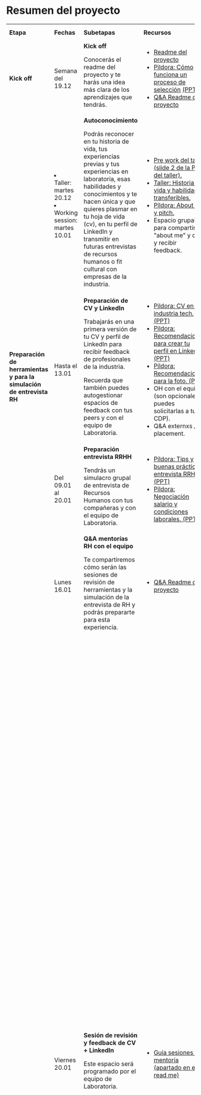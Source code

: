 # Resumen del proyecto

<table style="vertical-align: top;">
  <tr>
    <td><b>Etapa</b></td>
    <td><b>Fechas</b></td>
    <td width="30%"><b>Subetapas</b></td>
    <td><b>Recursos</b></td>
    <td><b>Entregable</b></td>
    <td width="30%"><b>Criterios de aceptación</b></td>
  </tr>
  <tr>
    <td><b>Kick off</b></td>
    <td>Semana del 19.12</td>
    <td>
      <b>Kick off</b>
      <p>
        Conocerás el readme del proyecto y te harás una idea más clara de los
        aprendizajes que tendrás.
      </p>
    </td>
    <td>
      <ul>
        <li> <a href= https://github.com/Laboratoria/DEV002-job-application> Readme del proyecto</li>
        <li>
          <a href="https://www.loom.com/share/eff20dfbb64a488abb6181acd95a8dbf">Pildora: Cómo funciona un proceso de selección</a>
          <a href="https://docs.google.com/presentation/d/17xch4mAAjUGS6H7rTosIK2UBRJoCrrNAIWta-CldLUw/edit#slide=id.geb2e9575b7_0_0">
            (PPT)
          </a>
        </li>
        <li> <a href= https://app.sli.do/event/iA745whNae6Z8eKgp1bPcD> Q&A Readme del proyecto</li>
      </ul>
    </td>
    <td>NA</td>
    <td>NA</td>
  </tr>
  <tr>
    <td rowspan="4">
      <b>
        Preparación de herramientas y para la simulación de entrevista RH
      </b>
    </td>
    <td><li>Taller: martes 20.12</li>
    <li>Working session: martes 10.01</li></td>
    <td>
      <b>Autoconocimiento</b>
      <p>
        Podrás reconocer en tu historia de vida, tus experiencias previas y tus
        experiencias en laboratoria, esas habilidades y conocimientos y te hacen
        única y que quieres plasmar en tu hoja de vida (cv), en tu perfil de
        LinkedIn y transmitir en futuras entrevistas de recursos humanos o fit
        cultural con empresas de la industria.
      </p>
    </td>
    <td>
      <ul>
        <li> <a href="https://docs.google.com/presentation/d/1DVkE0yc1u730u0S_mLrlTpzoZR_iQlnubma4hlgswKI/edit#slide=id.g10daaaee466_0_36">Pre work del taller (slide 2 de la PPT del taller).</li>
        <li>
          <a href="https://docs.google.com/presentation/d/1HzaNvB4koarDftWzCkBQD-phedSFVMKHOWopWfiiuI8/edit#slide=id.g108f9f34ebd_0_0">
            Taller: Historia de vida y habilidades transferibles.
          </a>
        </li>
        <li>
          <a href="https://docs.google.com/presentation/d/18L3EXGPmOAJoZYdthmJ7xiEu2wOrTUzdsoDgG-2qJRY/edit#slide=id.g10f517c8353_0_0">
            Píldora: About me y pitch.
          </a>
        </li>
        <li>Espacio grupal para compartir "about me" y dar y recibir feedback.</li>
      </ul>
    </td>
    <td>NA</td>
    <td>NA</td>
  </tr>
  <tr>
    <td>Hasta el 13.01</td>
    <td>
      <b>Preparación de CV y LinkedIn</b>
      <p>
        Trabajarás en una primera versión de tu CV y perfil de LinkedIn para
        recibir feedback de profesionales de la industria.
      </p>
      <p>
        Recuerda que también puedes autogestionar espacios de feedback con tus
        peers y con el equipo de Laboratoria.
      </p>
    </td>
    <td>
      <ul>
        <li>
          <a href="https://www.loom.com/share/b682c1f7b7964641a5fe1b8acfcf4b8e">
            Pildora: CV en la industria tech.
          </a>
          <a href="https://docs.google.com/presentation/d/1s77cJ8ILVCFefWNFzoyJova7s_Vlguz-rbeF50ck4t0/edit#slide=id.g108ff262332_0_0">
            (PPT)
          </a>
        </li>
        <li>
          <a href="https://www.loom.com/share/8c43a7129e654962bb53ea1a74088a9b">
            Pildora:  Recomendaciones para crear tu perfil en LinkedIn
          </a>
          <a href="https://docs.google.com/presentation/d/1XNyWxwofb098qxvaVR-LOLap93SVmw6PznlBMI2AhDc/edit#slide=id.g10e34a90977_0_0">
            (PPT)
          </a>
        </li>
        <li>
          <a href="https://www.loom.com/share/cb019555280444ada9dacab2810fefdb">
            Píldora: Recomendaciones para la foto.
          </a>
          <a href="https://docs.google.com/presentation/d/1pZI9Q8K6k2__eJ7-SSKPXQb5OYjTvlk-T_N6yRk4E4U/edit#slide=id.geb0fdc64a4_2_38">
            (PPT)
          </a>
        </li>
        <li>OH con el equipo (son opcionales y puedes solicitarlas a tu CDP).</li>
        <li>Q&A externxs / placement.</li>
      </ul>
    </td>
    <td>
      <li>Borrador del CV</li>
      <li>Perfil de LinkedIn</li>
    </td>
    <td>
      NA
    </td>
  </tr>
  <tr>
    <td>Del 09.01 al 20.01</td>
    <td>
      <b>Preparación entrevista RRHH</b>
      <p>
        Tendrás un simulacro grupal de entrevista de Recursos Humanos con tus
        compañeras y con el equipo de Laboratoria.
      </p>
    </td>
    <td>
      <ul>
        <li>
          <a href="https://www.youtube.com/watch?v=HjOUpKgbdIM">
            Píldora: Tips y buenas prácticas entrevista RRHH.
          </a>
          <a href="https://docs.google.com/presentation/d/1OnLtRHkpzPqZpOYtMatalCA1PDor8l7rMRhDV-s212M/edit#slide=id.g1100ac05e81_0_0">
            (PPT)
          </a>
        </li>
        <li>
          <a href="https://drive.google.com/file/d/1BJz3dWOzIUAoTyCclnKpZlQRRAZ4vxv_/view?usp=sharing">
            Píldora: Negociación salario y condiciones laborales.
          </a>
          <a href="https://docs.google.com/presentation/d/1s0IVHBwJzqj5FVCGtnv33cdeD2OfnSXW-FH9hYenz9A/edit#slide=id.geb2e9575b7_0_0">
            (PPT)
          </a>
        </li>
      </ul>
    </td>
    <td>NA</td>
    <td>NA</td>
  </tr>
  <tr>
    <td>Lunes 16.01</td>
    <td>
      <b>Q&A mentorías RH con el equipo</b>
      <p>
        Te compartiremos cómo serán las sesiones de revisión de herramientas y
        la simulación de la entrevista de RH y podrás prepararte para esta
        experiencia.
      </p>
    </td>
    <td>
      <ul>
        <li> <a href= https://app.sli.do/event/iA745whNae6Z8eKgp1bPcD> Q&A Readme del proyecto</li>
      </ul>
    </td>
    <td>NA</td>
    <td>NA</td>
  </tr>
  <tr>
    <td rowspan="5">
      <b>
        Sesiones de revisión de herramientas y simulación de entrevista RH
      </b>
    </td>
    <td rowspan="2">Viernes 20.01</td>
    <td rowspan="2">
      <b>Sesión de revisión y feedback de CV + LinkedIn</b>
      <p>
        Este espacio será programado por el equipo de Laboratoria.
      </p>
    </td>
    <td rowspan="2">
      <ul>
        <li><a href= https://github.com/Laboratoria/DEV002-job-application/blob/main/Mentoring.md#mentor%C3%ADas-de-recursos-humanos>Guía sesiones de mentoría (apartado en el read me)</li>
      </ul>
    </td>
    <td>Primera versión del CV</td>
    <td>
      <b>Estructura de CV</b>
      <ul>
          <li>La redacción es clara y concisa (no excede de más de 1 hoja)</li>
          <li>Es de fácil lectura, usa tipografía y tamaño adecuados</li>
          <li>Tiene un diseño armónico</li>
          <li>El orden de experiencias académicas y profesionales estén de la más reciente a la más antigua</li>
      </ul>
      <b>Contenido de CV</b>
      <ul>
        <li>Mencionas tus experiencias académicas previas</li>
        <li>Mencionas tu paso por el bootcamp de Laboratoria como experiencia educativa</li>
        <li>Mencionas los proyectos trabajados en bootcamp de Laboratoria y las - tecnologías que utilizó para desarrollarlos</li>
        <li>Menciona sus experiencias laborales previas</li>
        <li>Mencionas las habilidades técnicas y de vida con las que cuentas</li>
        <li>Contiene un “about me” adecuado, claro, conciso, coherente con tu narrativa</li>
      </ul>
    </td>
  </tr>
  <tr>
    <td>
      Perfil de LinkedIn con recomendaciones incorporadas.
    </td>
    <td>
      <b>Contenido de LinkedIn</b>
      <ul>
        <li>La redacción es clara y concisa</li>
        <li>La foto que elegiste muestra una imagen profesional y auténtica</li>
        <li>Mencionas tus experiencias académicas previas</li>
        <li>Mencionas tu paso por el bootcamp de Laboratoria experiencia educativa</li>
        <li>Mencionas los proyectos trabajados en bootcamp de Laboratoria y las tecnologías</li>
        <li>Mencionas tus experiencias laborales previas</li>
        <li>Mencionas las habilidades técnicas y de vida con las que cuenta</li>
        <li>Contiene un “about me” adecuado, claro, conciso, coherente con tu narrativa</li>
        <li>Incluyes otras secciones relevantes de información que suman a tu perfil</li>
      </ul>
    </td>
  </tr>
  <tr>
    <td>Del 23.01 al 03.02</td>
    <td>
    <b>Sesión de seguimiento a la incorporación de feedback de CV + LinkedIn</b>
      <p>
        Este espacio lo agendarás tú directamente con tu mentora/or. Es importante que vayas a la sesión con todos los ajustes que hayas hecho y que recuerdes a tu mentora/or que no se olvide de llenar el formulario de evaluación.
      </p>
    </td>
    <td>
      <a href= https://github.com/Laboratoria/DEV002-job-application/blob/main/Mentoring.md#mentor%C3%ADas-de-recursos-humanos>Guía sesiones de mentoría (apartado en el read me).
    </td>
    <td>
      <li>Segunda versión del CV</li>
      <li>Perfil de LinkedIn con recomendaciones incorporadas.</li>
    </td>
    <td>
      NA
    </td>
  </tr>
  <tr>
    <td>Del 06 al 17.02</td>
    <td>
      <b>Simulación de entrevista RH</b>
      <p>
        Este espacio lo tendrás con una persona distinta a la de las sesiones
        anteriores. Luego de la simulación recibirás feedback de la entrevista
        y de tu CV + LinkedIn y también harás una autoevaluación.
      </p>
    </td>
    <td>
      <ul>
        <li><a href= https://github.com/Laboratoria/DEV002-job-application/blob/main/Mentoring.md#mentor%C3%ADas-de-recursos-humanos> Guía sesiones de mentoría (apartado en el read me).</li>
        <li>
          <a href= https://docs.google.com/forms/d/e/1FAIpQLSdb29I3VmFhfpnZLP3L9vbBkqObDqWqCOKtGbkljSSpKINP2g/viewform> Form autoevaluación estudiante y evaluación a mentora/or
        </li>
      </ul>
    </td>
    <td>
      <ul>
        <li>
          Hasta el 24.02: Feedback de entrevistadora/or sobre
          entrevista y CV + LinkedIn.
        </li>
        <li>Hasta el 24.02: Autoevaluación de entrevista y de CV + LinkedIn.</li>
        <li>Tercera versión de CV</li>
        <li>Perfil de LinkedIn con mejoras incorporadas</li>
      </ul>
    </td>
    <td>
      <b>Comunicación</b>
      <ul>
        <li>La estructura de mi pitch de presentación fue adecuado, claro, coherente con mi narrativa</li>
        <li>Mostré seguridad al responder tanto en lo verbal como en mi lenguaje corporal</li>
        <li>Me comuniqué con fluidez y naturalidad</li>
      </ul>
      <b>Presentación de tu perfil profesional</b>
      <ul>
        <li>Logré conectar mi background con el puesto al que simulé aplicar</li>
        <li>Durante la entrevista mencioné lo aprendido en Laboratoria</li>
        <li>Logré comunicar mi perfil como desarrolladora web</li>
        <li>Envié a tiempo y previo a la entrevista ambas herramientas</li>
        <li>La información que compartí en la entrevista coincide con la de mi CV y LinkedIn</li>
      </ul>
      <b>Fortalezas y áreas de mejora</b>
      <ul>
        <li>Logré identificar y comunicar mis fortalezas y áreas de mejora</li>
      </ul>
      <b>Habilidades y comportamientos profesionales</b>
      <ul>
        <li>Puntualidad</li>
        <li>Cumplimiento de acuerdos</li>
        <li>Compartiste dificultades y/o pediste ayuda de forma proactiva</li>
        <li>Llegaste con material y/o trabajo previo a las sesiones</li>
        <li>Articulaste pensamientos e ideas con claridad</li>
        <li>Te mostraste abierta al feedback e intentaste incorporarlo</li>
      <ul>
    </td>
  </tr>
  <tr>
    <td>Martes 21.02</td>
    <td>
      <b>Retrospectiva grupal de mentorías RH</b>
      <p>
        Tendremos un espacio con toda la cohort para compartir nuestras
        reflexiones, aprendizajes y retos de este proceso.
      </p>
        </td>
    <td>
      <ul>
        <li>Prework de retrospectiva por confirmar</li>
      </ul>
    </td>
    <td>NA</td>
    <td>NA</td>
  </tr>
  <tr>
    <td rowspan="2"><b>Preparación tech</b></td>
    <td><li>1ra sesión: jueves 09.02</li>
      <li>2da sesión: jueves 23.02</li></td>
    <td>
      <b>
        Sesiones de preparación para la simulación de entrevista tech
      </b>
      <p>
        Durante el gym tech tendremos 2 sesiones de preparación para que
        conozcas los tipos de pruebas técnicas que te puedes encontrar en
        un proceso de selección y llegues más familiarizada a este momento.
      <p>
    </td>
    <td>
      <ul>
        <li><a href= https://github.com/Laboratoria/DEV002-job-application/blob/main/Mentoring.md#mentor%C3%ADa-tech>Guía de sesiones de preparación (apartado en el read me).</li>
      </ul>
    </td>
    <td>NA</td>
    <td>NA</td>
  </tr>
  <tr>
    <td>Desde el 06.02</td>
    <td>
      <b>Preparación perfil Github</b>
      <p>
        Prepararás tu perfil de GitHub para que sea más atractivo para las
        personas que te conocerán en un proceso de selección.
      </p>
    </td>
    <td>
      <ul>
        <li>
         <a href="https://www.youtube.com/watch?v=vQ_EBqgUR0c">
            Píldora: Recomendaciones para crear tu perfil en Github.
          </a>
          <a href="https://docs.google.com/presentation/d/1Ntaj8IuE4Fcbe6Pbwt1bZwu2f6brA468oKmK6Qefs5s/edit#slide=id.g9d12fce375_0_22">
            (PPT)
          </a>
        </li>
        <li>
          OH para ver perfil de Github (son opcionales y puedes usar las que
          ya tienen disponibles lxs coaches).
        </li>
      </ul>
    </td>
    <td>Perfil de GitHub</td>
    <td>NA</td>
  </tr>
  <tr>
    <td rowspan="3">
      <b>
        Simulación de entrevista tech y feedback de perfil de Github
      </b>
    </td>
    <td>Semana el 20.02 (por definir)</td>
    <td>
      <b>Kickoff + Q&A estudiantes</b>
      <p>
        Te compartiremos cómo serán los simulacros de entrevista técnica y
        podrás prepararte para esta experiencia.
      </p>
    </td>
    <td>
      <ul>
        <li>
          <a href="https://www.youtube.com/watch?v=0NMil00HKEU">
            Píldora: Buenas prácticas entrevistas tech.
          </a>
          <a href="https://docs.google.com/presentation/d/1a-vn-o2TKS2csszuBUyw8rcJQY40HB9Ly9ryLE_ImOQ/edit?usp=sharing">
            (PPT)
          </a>
        </li>
      </ul>
    </td>
    <td>NA</td>
    <td>NA</td>
  </tr>
  <tr>
    <td>Del 06.03 al 17.03</td>
    <td>
      <b>Simulación de entrevista técnica </b>
      <p>
        Está simulación la realizará una personas de la industria que
        tienen experiencia en equipos de desarrollo de tecnología y que han
        participado de algunos procesos de selección a
        través de entrevistas técnicas. Luego de la simulación recibirás
        feedback de la entrevista y de tu Github Profile
        y también harás una autoevaluación.
      </p>
    </td>
    <td>
      <ul>
        <li><a href = https://github.com/Laboratoria/DEV002-job-application/blob/main/Mentoring.md#mentor%C3%ADa-tech>Guía sesiones de mentoría (apartado en el read me).</li>
        <li>Form autoevaluación estudiante y evaluación a mentora/or.</li>
      </ul>
    </td>
    <td>
      <ul>
        <li>
          Feedback de entrevistadorx sobre performance en
          entrevista y sobre el perfil de GitHub.
        </li>
        <li>
          Autoevaluación de entrevista del perfil de GitHub.
        </li>
        <li>
          Perfil de GitHub con recomendaciones incorporadas.
        </li>
      </ul>
    </td>
    <td>
      <b>Preguntas Conceptuales</b>
      <ul>
        <li>¿Cómo evaluarías tu respuesta a las preguntas conceptuales?</li>
      </ul>
      <b>Ejercicios</b>
      <ul>
        <li>¿Cómo evaluarías tu desempeño en el primer ejercicio?</li>
        <li>¿Cómo evaluarías tu desempeño en el segundo ejercicio?</li>
      </ul>
      <b>Razonamiento y comunicación</b>
      <ul>
        <li>
          Compartiste tu razonamiento y estrategias de solución de forma
          oportuna y asertiva. Articulaste tus pensamientos e ideas con
          claridad.
        </li>
        <li>
          Compartiste tus dificultades y/o pediste ayuda de forma proactiva
          durante la entrevista.
        </li>
      </ul>
      <b>Habilidades y comportamientos profesionales</b>
      <ul>
        <li>Estuviste predispuesta y proactiva para la coordinación de la entrevista</li>
        <li>Llegaste puntual</li>
        <li>Enviaste a tiempo y previo a la entrevista tu CV y tu perfil de Github</li>
      </ul>
    </td>
  </tr>
  <tr>
    <td>Jueves 23.03</td>
    <td>
      <b>Retrospectiva grupal de mentorías Tech</b>
      <p>
        Tendremos un espacio con toda la
        cohorte para compartir nuestras reflexiones, aprendizajes y retos
        de este proceso.
      </p>
    </td>
    <td>
      <ul>
        <li>Prework de retrospectiva por confirmar</li>
      </ul>
    </td>
    <td>NA</td>
    <td>NA</td>
  </tr>
  <tr>
    <td><b>Project Feedback</b></td>
    <td><!-- aqui la fecha --></td>
    <td>
      <b>Project Feedback:</b>
      <p>
        Al finalizar el proyecto recibirás ya sea de forma asíncrona o síncrona 2 tipos de feedbacks, 1) RH, por BM y/o CDP 2)Tech, por un coach en la sesión de Bootcamp Feedback.
      </p>
    </td>
    <td>
      <ul>
        <li>Dashboard de autoevaluación y evaluación de mentores.</li>
        <li>Pre-work de las sesiones (por confirmar en cada caso).</li>
      </ul>
    </td>
    <td>
      <ul>
        <li>Listado de accionables</li>
      </ul>
    </td>
    <td>
      NA
    </td>
  </tr>
</table>

